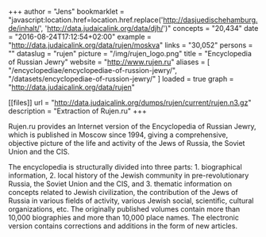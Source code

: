 +++
author = "Jens"
bookmarklet = "javascript:location.href=location.href.replace('http://dasjuedischehamburg.de/inhalt/', 'http://data.judaicalink.org/data/djh/')"
concepts = "20,434"
date = "2016-08-24T17:12:54+02:00"
example = "http://data.judaicalink.org/data/rujen/moskva"
links = "30,052"
persons = ""
dataslug = "rujen"
picture = "/img/rujen_logo.png"
title = "Encyclopedia of Russian Jewry"
website = "http://www.rujen.ru"
aliases = [
    "/encyclopediae/encyclopediae-of-russion-jewry/",
    "/datasets/encyclopediae-of-russion-jewry/"
]
loaded = true
graph = "http://data.judaicalink.org/data/rujen"

[[files]]
	url = "http://data.judaicalink.org/dumps/rujen/current/rujen.n3.gz"
	description = "Extraction of Rujen.ru"
+++

Rujen.ru provides an Internet version of the Encyclopedia of Russian Jewry, which is published in Moscow since 1994, giving a comprehensive, objective picture of the life and activity of the Jews of Russia, the Soviet Union and the CIS.
<!--more-->

The encyclopedia is structurally divided into three parts: 1. biographical information, 2. local history of the Jewish community in pre-revolutionary Russia, the Soviet Union and the CIS, and 3. thematic information on concepts related to Jewish civilization, the contribution of the Jews of Russia in various fields of activity, various Jewish social, scientific, cultural organizations, etc. The originally published volumes contain more than 10,000 biographies and more than 10,000 place names. The electronic version contains corrections and additions in the form of new articles.
